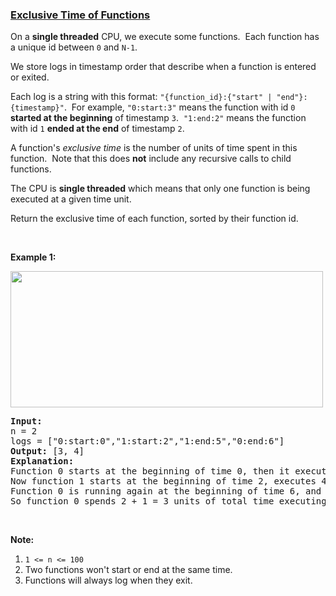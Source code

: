 ### [Exclusive Time of Functions](https://leetcode.com/problems/exclusive-time-of-functions)

<p>On a <strong>single threaded</strong> CPU, we execute some functions.&nbsp; Each function has a unique id between <code>0</code> and <code>N-1</code>.</p>

<p>We store logs in timestamp order that describe when a function is entered or exited.</p>

<p>Each log is a string with this format: <code>&quot;{function_id}:{&quot;start&quot; | &quot;end&quot;}:{timestamp}&quot;</code>.&nbsp; For example, <code>&quot;0:start:3&quot;</code>&nbsp;means the function with id <code>0</code> <strong>started at the beginning</strong> of timestamp <code>3</code>.&nbsp; <code>&quot;1:end:2&quot;</code> means the function with id <code>1</code> <strong>ended at the end</strong> of timestamp <code>2</code>.</p>

<p>A function&#39;s <em>exclusive time</em>&nbsp;is the number of units of time spent in this function.&nbsp; Note that this does <strong>not</strong> include any recursive&nbsp;calls to child functions.</p>

<p>The CPU is <strong>single threaded</strong> which means that only one function is being executed at a given time unit.</p>

<p>Return the exclusive time of each function, sorted by their function id.</p>

<p>&nbsp;</p>

<p><b>Example 1:</b></p>

<p><b><img alt="" src="https://assets.leetcode.com/uploads/2019/04/05/diag1b.png" style="width: 500px; height: 218px;" /></b></p>

<pre>
<b>Input:</b>
n = 2
logs = [&quot;0:start:0&quot;,&quot;1:start:2&quot;,&quot;1:end:5&quot;,&quot;0:end:6&quot;]
<b>Output: </b>[3, 4]
<b>Explanation:</b>
Function 0 starts at the beginning of time 0, then it executes 2 units of time and reaches the end of time 1.
Now function 1 starts at the beginning of time 2, executes 4 units of time and ends at time 5.
Function 0 is running again at the beginning of time 6, and also ends at the end of time 6, thus executing for 1 unit of time. 
So function 0 spends 2 + 1 = 3 units of total time executing, and function 1 spends 4 units of total time executing.
</pre>

<p>&nbsp;</p>

<p><b>Note:</b></p>

<ol>
	<li><code>1 &lt;= n &lt;= 100</code></li>
	<li>Two functions won&#39;t start or end at the same time.</li>
	<li>Functions will always log when they exit.</li>
</ol>

<p>&nbsp;</p>
